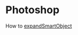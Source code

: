 # Photoshop
How to [expandSmartObject](https://blog.darkwark.com/expandSmartObject/) 
<!--stackedit_data:
eyJoaXN0b3J5IjpbNDYwODA5Njg4XX0=
-->